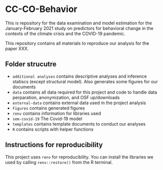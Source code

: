 
<!-- README.md is generated from README.Rmd. Please edit that file -->

# CC-CO-Behavior

<!-- badges: start -->
<!-- badges: end -->

This is repository for the data examination and model estimation for the
January-February 2021 study on predictors for behavioral change in the
contexts of the climate crisis and the COVID-19 pandemic.

This repository contains all materials to reproduce our analysis for the
paper XXX.

## Folder strucutre

-   `additional analyses` contains descriptive analyses and inference
    statiscs (except structural model). Also generates some figures for
    our documents
-   `data` contains all data required for this project and code to
    handle data perparation, anonymization, and OSF up/downloads
-   `external-data` contains external data used in the project analysis  
-   `Figures` contains generated figures
-   `renv` contains information for libraries used
-   `sem-covid-19` The Covid-19 model
-   `templates` contains template documents to conduct our analyses
-   `R` contains scripts with helper functions

## Instructions for reproducibility

This project uses `renv` for reproducibility. You can install the
libraries we used by calling `renv::restore()` from the R terminal.
